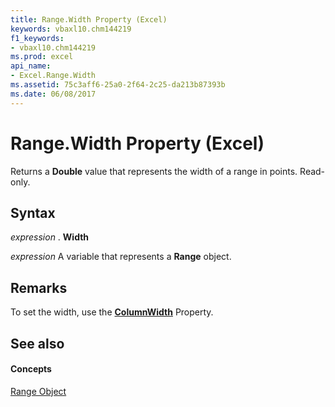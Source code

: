 ```yaml
---
title: Range.Width Property (Excel)
keywords: vbaxl10.chm144219
f1_keywords:
- vbaxl10.chm144219
ms.prod: excel
api_name:
- Excel.Range.Width
ms.assetid: 75c3aff6-25a0-2f64-2c25-da213b87393b
ms.date: 06/08/2017
---
```



# Range.Width Property (Excel)

Returns a  **Double** value that represents the width of a range in points. Read-only.


## Syntax

 _expression_ . **Width**

 _expression_ A variable that represents a **Range** object.


## Remarks

To set the width, use the **[ColumnWidth](range-columnwidth-property-excel.md)** Property.


## See also


#### Concepts


[Range Object](range-object-excel.md)

